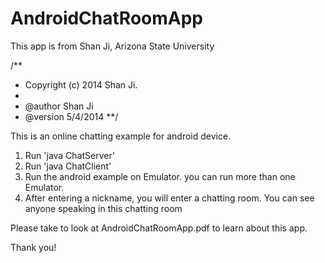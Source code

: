 AndroidChatRoomApp
==================
This app is from Shan Ji, Arizona State University

/**
 * Copyright (c) 2014 Shan Ji.
 *
 * @author Shan Ji
 * @version 5/4/2014
 **/

This is an online chatting example for android device.

1. Run 'java ChatServer'
2. Run 'java ChatClient'
3. Run the android example on Emulator. you can run more than one Emulator.
4. After entering a nickname, you will enter a chatting room. You can see anyone 
speaking in this chatting room

Please take to look at AndroidChatRoomApp.pdf to learn about this app.


Thank you!